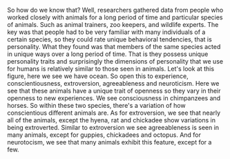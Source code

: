So how do we know that? Well, researchers gathered data from people who worked
closely with animals for a long period of time and particular species of
animals. Such as animal trainers, zoo keepers, and wildlife experts. The key
was that people had to be very familiar with many individuals of a certain
species, so they could rate unique behavioral tendencies, that is personality.
What they found was that members of the same species acted in unique ways over
a long period of time. That is they possess unique personality traits and
surprisingly the dimensions of personality that we use for humans is relatively
similar to those seen in animals. Let's look at this figure, here we see we
have ocean. So open this to experience, conscientiousness, extroversion,
agreeableness and neuroticism. Here we see that these animals have a unique
trait of openness so they vary in their openness to new experiences. We see
consciousness in chimpanzees and horses. So within these two species, there's a
variation of how conscientious different animals are. As for extroversion, we
see that nearly all of the animals, except the hyena, rat and chickadee show
variations in being extroverted. Similar to extroversion we see agreeableness
is seen in many animals, except for guppies, chickadees and octopus. And for
neurotocism, we see that many animals exhibit this feature, except for a few.
